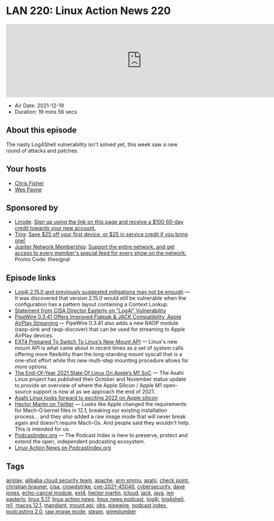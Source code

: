 # LAN 220: Linux Action News 220

<iframe src="https://player.fireside.fm/v2/DAcK9LdX+Nnco-SXI?theme=dark" width="740" height="200" frameborder="0" scrolling="no"></iframe>

* Air Date: 2021-12-19
* Duration: 19 mins 56 secs

## About this episode

The nasty Log4Shell vulnerability isn't solved yet, this week saw a new round of attacks and patches.

## Your hosts
* [Chris Fisher](https://linuxactionnews.com/hosts/chris)
* [Wes Payne](https://linuxactionnews.com/hosts/wes)

## Sponsored by

  * [Linode](http://linode.com/lan): [Sign up using the link on this page and receive a $100 60-day credit towards your new account. ](http://linode.com/lan)
  * [Ting](https://linux.ting.com): [Save $25 off your first device, or $25 in service credit if you bring one!](https://linux.ting.com)
  * [Jupiter Network Membership](http://jupiter.party): [Support the entire network, and get access to every member's special feed for every show on the network.](http://jupiter.party) Promo Code: thesignal



## Episode links

  * [Log4j 2.15.0 and previously suggested mitigations may not be enough](https://isc.sans.edu/diary/Log4j+2.15.0+and+previously+suggested+mitigations+may+not+be+enough/28134 "Log4j 2.15.0 and previously suggested mitigations may not be enough") — It was discovered that version 2.15.0 would still be vulnerable when the configuration has a pattern layout containing a Context Lookup.
  * [Statement from CISA Director Easterly on “Log4j” Vulnerability](https://www.cisa.gov/news/2021/12/11/statement-cisa-director-easterly-log4j-vulnerability "Statement from CISA Director Easterly on “Log4j” Vulnerability")
  * [PipeWire 0.3.41 Offers Improved Flatpak & JACK Compatibility, Apple AirPlay Streaming](https://www.phoronix.com/scan.php?page=news_item&px=PipeWire-0.3.41-Released "PipeWire 0.3.41 Offers Improved Flatpak & JACK Compatibility, Apple AirPlay Streaming") — PipeWire 0.3.41 also adds a new RAOP module (raop-sink and raop-discover) that can be used for streaming to Apple AirPlay devices. 
  * [EXT4 Prepared To Switch To Linux’s New Mount API](https://www.phoronix.com/scan.php?page=news_item&px=EXT4-New-Mount-API-Usage "EXT4 Prepared To Switch To Linux’s New Mount API") — Linux's new mount API is what came about in recent times as a set of system calls offering more flexibility than the long-standing mount syscall that is a one-shot effort while this new multi-step mounting procedure allows for more options. 
  * [The End-Of-Year 2021 State Of Linux On Apple’s M1 SoC](https://www.phoronix.com/scan.php?page=news_item&px=Apple-M1-Silicon-EO-2021 "The End-Of-Year 2021 State Of Linux On Apple’s M1 SoC") — The Asahi Linux project has published their October and November status update to provide an overview of where the Apple Silicon / Apple M1 open-source support is now at as we approach the end of 2021.
  * [Asahi Linux looks forward to exciting 2022 on Apple silicon](https://www.theregister.com/2021/12/16/asahi_linux_2022/ "Asahi Linux looks forward to exciting 2022 on Apple silicon")
  * [Hector Martin on Twitter](https://twitter.com/marcan42/status/1471799568807636994 "Hector Martin on Twitter") — Looks like Apple changed the requirements for Mach-O kernel files in 12.1, breaking our existing installation process... and they *also* added a raw image mode that will never break again and doesn't require Mach-Os. And people said they wouldn't help. This is intended for us.
  * [Podcastindex.org](https://podcastindex.org/ "Podcastindex.org") — The Podcast Index is here to preserve, protect and extend the open, independent podcasting ecosystem.
  * [Linux Action News on Podcastindex.org](https://podcastindex.org/podcast/203827 "Linux Action News on Podcastindex.org")



## Tags

[airplay](https://linuxactionnews.com/tags/airplay), [alibaba cloud security team](https://linuxactionnews.com/tags/alibaba%20cloud%20security%20team), [apache](https://linuxactionnews.com/tags/apache), [arm smmu](https://linuxactionnews.com/tags/arm%20smmu), [asahi](https://linuxactionnews.com/tags/asahi), [check point](https://linuxactionnews.com/tags/check%20point), [christian brauner](https://linuxactionnews.com/tags/christian%20brauner), [cisa](https://linuxactionnews.com/tags/cisa), [crowdstrike](https://linuxactionnews.com/tags/crowdstrike), [cve-2021-45046](https://linuxactionnews.com/tags/cve-2021-45046), [cybersecurity](https://linuxactionnews.com/tags/cybersecurity), [dave jones](https://linuxactionnews.com/tags/dave%20jones), [echo-cancel module](https://linuxactionnews.com/tags/echo-cancel%20module), [ext4](https://linuxactionnews.com/tags/ext4), [hector martin](https://linuxactionnews.com/tags/hector%20martin), [icloud](https://linuxactionnews.com/tags/icloud), [jack](https://linuxactionnews.com/tags/jack), [java](https://linuxactionnews.com/tags/java), [jen easterly](https://linuxactionnews.com/tags/jen%20easterly), [linux 5.17](https://linuxactionnews.com/tags/linux%205.17), [linux action news](https://linuxactionnews.com/tags/linux%20action%20news), [linux news podcast](https://linuxactionnews.com/tags/linux%20news%20podcast), [log4j](https://linuxactionnews.com/tags/log4j), [log4shell](https://linuxactionnews.com/tags/log4shell), [m1](https://linuxactionnews.com/tags/m1), [macos 12.1](https://linuxactionnews.com/tags/macos%2012.1), [mandiant](https://linuxactionnews.com/tags/mandiant), [mount api](https://linuxactionnews.com/tags/mount%20api), [obs](https://linuxactionnews.com/tags/obs), [pipewire](https://linuxactionnews.com/tags/pipewire), [podcast index](https://linuxactionnews.com/tags/podcast%20index), [podcasting 2.0](https://linuxactionnews.com/tags/podcasting%202.0), [raw image mode](https://linuxactionnews.com/tags/raw%20image%20mode), [steam](https://linuxactionnews.com/tags/steam), [wireplumber](https://linuxactionnews.com/tags/wireplumber)